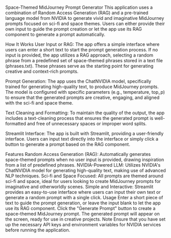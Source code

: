 Space-Themed MidJourney Prompt Generator
This application uses a combination of Random Access Generation (RAG) and a pre-trained language model from NVIDIA to generate vivid and imaginative MidJourney prompts focused on sci-fi and space themes. Users can either provide their own input to guide the prompt creation or let the app use its RAG component to generate a prompt automatically.

How It Works
User Input or RAG: The app offers a simple interface where users can enter a short text to start the prompt generation process. If no input is provided, the app utilizes a RAG approach, selecting a random phrase from a predefined set of space-themed phrases stored in a text file (phrases.txt). These phrases serve as the starting point for generating creative and context-rich prompts.

Prompt Generation: The app uses the ChatNVIDIA model, specifically trained for generating high-quality text, to produce MidJourney prompts. The model is configured with specific parameters (e.g., temperature, top_p) to ensure that the generated prompts are creative, engaging, and aligned with the sci-fi and space theme.

Text Cleaning and Formatting: To maintain the quality of the output, the app includes a text-cleaning process that ensures the generated prompt is well-formatted and free of unnecessary spaces or improper word splits.

Streamlit Interface: The app is built with Streamlit, providing a user-friendly interface. Users can input text directly into the interface or simply click a button to generate a prompt based on the RAG component.

Features
Random Access Generation (RAG): Automatically generates space-themed prompts when no user input is provided, drawing inspiration from a list of predefined phrases.
NVIDIA-Powered LLM: Utilizes NVIDIA's ChatNVIDIA model for generating high-quality text, making use of advanced NLP techniques.
Sci-fi and Space Focused: All prompts are themed around sci-fi and space, ideal for users looking to create MidJourney prompts for imaginative and otherworldly scenes.
Simple and Interactive: Streamlit provides an easy-to-use interface where users can input their own text or generate a random prompt with a single click.
Usage
Enter a short piece of text to guide the prompt generation, or leave the input blank to let the app use its RAG component.
Click the "Generate Prompt" button to create a space-themed MidJourney prompt.
The generated prompt will appear on the screen, ready for use in creative projects.
Note
Ensure that you have set up the necessary API keys and environment variables for NVIDIA services before running the application. 
